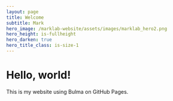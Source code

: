 ```yaml
---
layout: page
title: Welcome
subtitle: Mark
hero_image: /marklab-website/assets/images/marklab_hero2.png
hero_height: is-fullheight
hero_darken: true
hero_title_class: is-size-1
---
```


# Hello, world!
This is my website using Bulma on GitHub Pages.
